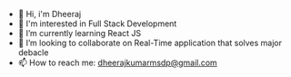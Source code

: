 - 👋 Hi, i'm Dheeraj
- 👀 I'm interested in Full Stack Development
- 🌱 I’m currently learning React JS
- 👯 I’m looking to collaborate on Real-Time application that solves major debacle
- 📫 How to reach me: dheerajkumarmsdp@gmail.com
